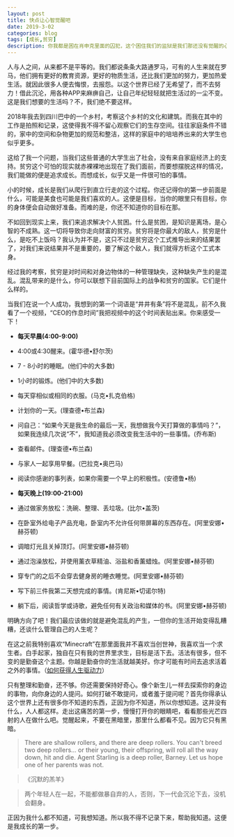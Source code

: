 ```yaml
---
layout: post
title: 快点让心智觉醒吧
date: 2019-3-02
categories: blog
tags: [成长,贫穷]
description: 你我都是困在肖申克里面的囚犯，这个困住我们的监狱是我们那还没有觉醒的心智。你我要做的便是逃出肖申克。这个过程需要多长的时间，我也不知道，但有希望总是好的。希望是飞出高墙最好的翅膀。所以你做好准备了吗？
---
```


人与人之间，从来都不是平等的。我们都说条条大路通罗马，可有的人生来就在罗马，他们拥有更好的教育资源，更好的物质生活，还比我们更加的努力，更加热爱生活。就因此很多人便去悔恨，去报怨。以这个世界已经了无希望了，而不去努力！借此沉沦，用各种APP来麻痹自己，让自己年纪轻轻就把生活过的一尘不变。这是我们想要的生活吗？不，我们绝不要这样。

2018年我去到四川巴中的一个乡村，考察这个乡村的文化和建筑。而我在其中的工作是拍照和记录，这使得我不得不留心观察它们的生存空间。往往家庭条件不错的，家中的空间和杂物更加的规范和整洁，这样的家庭中的培培养出来的大学生也似乎更多。

这给了我一个问题，当我们这些普通的大学生出了社会，没有来自家庭经济上的支持。贫穷这个可怕的现实就赤裸裸地出现在了我们面前，而要想摆脱这样的情况，我们能做的便是追求成长。而想成长，似乎又是一件很可怕的事情。

小的时候，成长是我们从爬行到直立行走的这个过程。你还记得你的第一步前面是什么，可能是美食也可能是我们喜欢的人。这便是目标，当你的眼里只有目标，你的身体便会自动做好准备。而难的是，你还不知道你的目标在那。

不如回到现实上来，我们来追求解决个人贫困。什么是贫困，是知识是离场，是心智的不成熟。这一切将导致你走向财富的贫穷。贫穷将是你最大的敌人，贫穷是什么，是吃不上饭吗？我认为并不是，这只不过是贫穷这个工式推导出来的结果罢了，对我们来说结果并不是重要的，要了解这个敌人，我们就得方析这个工式本身。

经过我的考察，贫穷是对时间和对身边物体的一种管理缺失，这种缺失产生的是混乱。混乱带来的是什么，你可以联想下目前国际上的战争和贫穷的国家。它们是什么样的。

当我们在说一个人成功，我想到的第一个词语是“井井有条”将不是混乱，前不久我看了一个视频，“CEO的作息时间”我把视频中的这个时间表贴出来。你来感受一下！

- **每天早晨(4:00-9:00)**
- 4:00或4:30醒来。(霍华德•舒尔茨)
- 7 - 8小时的睡眠。(他们中的大多数)
- 1小时的锻炼。(他们中的大多数)
- 每天穿相似或相同的衣服。(马克•扎克伯格)
- 计划你的一天。(理查德•布兰森)
- 问自己：“如果今天是我生命的最后一天，我想做我今天打算做的事情吗？”，如果我连续几次说“不”，我知道我必须改变我生活中的一些事情。(乔布斯)
- 查看邮件。(理查德•布兰森)
- 与家人一起享用早餐。(巴拉克•奥巴马)
- 阅读你感谢的事列表，如果你需要一个早上的积极性。(安德鲁•杨)

- **每天晚上(19:00-21:00)**
- 通过做家务放松：洗碗、整理、丢垃圾。(比尔•盖茨)
- 在卧室外给电子产品充电，卧室内不允许任何带屏幕的东西存在。(阿里安娜•赫芬顿)
- 调暗灯光且关掉顶灯。(阿里安娜•赫芬顿)
- 通过泡澡放松，并使用薰衣草精油、浴盐和香薰蜡烛。(阿里安娜•赫芬顿)
- 穿专门的之后不会穿去健身房的睡衣睡觉。(阿里安娜•赫芬顿)
- 写下前三件我第二天想完成的事情。(肯尼斯•切诺尔特)
- 躺下后，阅读哲学或诗歌，避免任何有关政治和媒体的书。(阿里安娜•赫芬顿)

明确方向了吧！我们最应该做的就是避免混乱的产生，一但你的生活开始变得乱糟糟，还谈什么管理自己的人生呢？

在这之前我特别喜欢“Minecraft”在那里面我并不喜欢当创世神，我喜欢当一个求生者。白手起家，独自在只有我的世界里求生，目标是活下去。活法有很多，但不变的是勤奋这个主题。你越是勤奋你的生活就越美好。你才可能有时间去追求活着之外的事情。（[如何获得人生驱动力](https://www.ba7khk.com/blog/2019/02/18/how-to-write/)）

只有整理和勤奋，还不够。你还需要保持好奇心。像个新生儿一样去探索你的身边的事物，向你身边的人提问。如何打破不敢提问，或者羞于提问呢？首先你得承认这个世界上还有很多你不知道的东西，正因为你不知道，所以你想知道。这并没有什么，人人都这样。走出这痛苦的第一步，慢慢打开你的眼睛吧，看看那些光芒四射的人在做什么吧。觉醒起来，不要在黑暗里，那里什么都看不见。因为它只有黑暗。


> There are shallow rollers, and there are deep rollers.
You can't breed two deep rollers… or their young, their offspring, will roll all the way down, hit and die.
Agent Starling is a deep roller,
Barney. Let us hope one of her parents was not.

> 《沉默的羔羊》

> 两个年轻人在一起，不能都做暴自弃的人，否则，下一代会沉沦下去，没机会翻身。

正因为我什么都不知道，可我想知道。所以我不得不记录下来，帮助我知道。这便是我成长的第一步。



